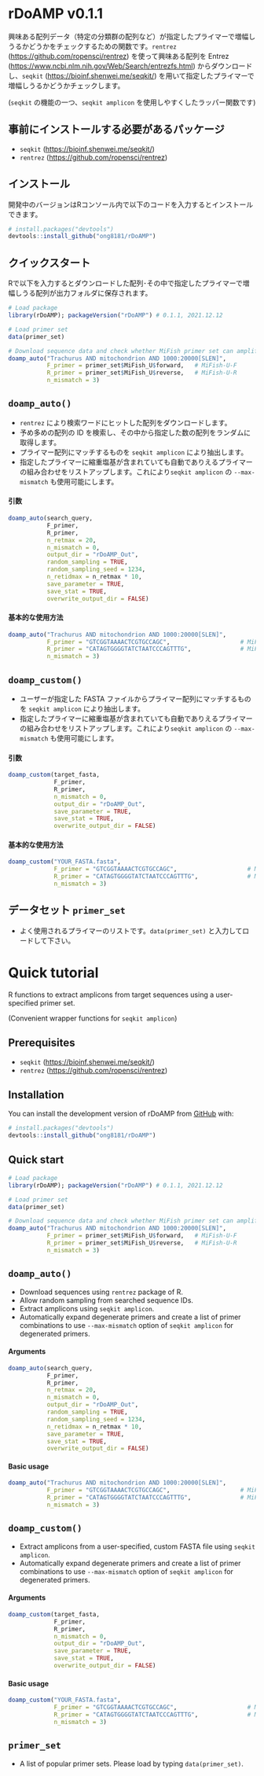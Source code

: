 
# rDoAMP v0.1.1

<!-- badges: start -->
<!-- badges: end -->

興味ある配列データ（特定の分類群の配列など）が指定したプライマーで増幅しうるかどうかをチェックするための関数です。`rentrez` (https://github.com/ropensci/rentrez) を使って興味ある配列を Entrez (https://www.ncbi.nlm.nih.gov/Web/Search/entrezfs.html) からダウンロードし、`seqkit` (https://bioinf.shenwei.me/seqkit/) を用いて指定したプライマーで増幅しうるかどうかチェックします。

(`seqkit` の機能の一つ、`seqkit amplicon` を使用しやすくしたラッパー関数です)

## 事前にインストールする必要があるパッケージ
- `seqkit` (https://bioinf.shenwei.me/seqkit/)
- `rentrez` (https://github.com/ropensci/rentrez)

## インストール

開発中のバージョンはRコンソール内で以下のコードを入力するとインストールできます。

``` r
# install.packages("devtools")
devtools::install_github("ong8181/rDoAMP")
```

## クイックスタート
Rで以下を入力するとダウンロードした配列･その中で指定したプライマーで増幅しうる配列が出力フォルダに保存されます。

```r
# Load package
library(rDoAMP); packageVersion("rDoAMP") # 0.1.1, 2021.12.12

# Load primer set
data(primer_set)

# Download sequence data and check whether MiFish primer set can amplify downloaded sequences
doamp_auto("Trachurus AND mitochondrion AND 1000:20000[SLEN]",
           F_primer = primer_set$MiFish_U$forward,   # MiFish-U-F
           R_primer = primer_set$MiFish_U$reverse,   # MiFish-U-R
           n_mismatch = 3)
```


## `doamp_auto()`
-  `rentrez` により検索ワードにヒットした配列をダウンロードします。
- 予め多めの配列の ID を検索し、その中から指定した数の配列をランダムに取得します。
- プライマー配列にマッチするものを `seqkit amplicon` により抽出します。
- 指定したプライマーに縮重塩基が含まれていても自動でありえるプライマーの組み合わせをリストアップします。これにより`seqkit amplicon` の `--max-mismatch` も使用可能にします。

#### 引数
```r
doamp_auto(search_query,
           F_primer,
           R_primer,
           n_retmax = 20,
           n_mismatch = 0,
           output_dir = "rDoAMP_Out",
           random_sampling = TRUE,
           random_sampling_seed = 1234,
           n_retidmax = n_retmax * 10,
           save_parameter = TRUE,
           save_stat = TRUE,
           overwrite_output_dir = FALSE)
```

#### 基本的な使用方法
```r
doamp_auto("Trachurus AND mitochondrion AND 1000:20000[SLEN]",
           F_primer = "GTCGGTAAAACTCGTGCCAGC",                    # MiFish-U-F
           R_primer = "CATAGTGGGGTATCTAATCCCAGTTTG",              # MiFish-U-R
           n_mismatch = 3)
```

## `doamp_custom()`
- ユーザーが指定した FASTA ファイルからプライマー配列にマッチするものを `seqkit amplicon` により抽出します。
- 指定したプライマーに縮重塩基が含まれていても自動でありえるプライマーの組み合わせをリストアップします。これにより`seqkit amplicon` の `--max-mismatch` も使用可能にします。

#### 引数
```r
doamp_custom(target_fasta,
             F_primer,
             R_primer,
             n_mismatch = 0,
             output_dir = "rDoAMP_Out",
             save_parameter = TRUE,
             save_stat = TRUE,
             overwrite_output_dir = FALSE) 
```

#### 基本的な使用方法
```r
doamp_custom("YOUR_FASTA.fasta",
             F_primer = "GTCGGTAAAACTCGTGCCAGC",                    # MiFish-U-F
             R_primer = "CATAGTGGGGTATCTAATCCCAGTTTG",              # MiFish-U-R
             n_mismatch = 3)
```

## データセット `primer_set`
- よく使用されるプライマーのリストです。`data(primer_set)` と入力してロードして下さい。


# Quick tutorial
R functions to extract amplicons from target sequences using a user-specified primer set.

(Convenient wrapper functions for `seqkit amplicon`)

## Prerequisites
- `seqkit` (https://bioinf.shenwei.me/seqkit/)
- `rentrez` (https://github.com/ropensci/rentrez)

## Installation

You can install the development version of rDoAMP from [GitHub](https://github.com/) with:

``` r
# install.packages("devtools")
devtools::install_github("ong8181/rDoAMP")
```

## Quick start
```r
# Load package
library(rDoAMP); packageVersion("rDoAMP") # 0.1.1, 2021.12.12

# Load primer set
data(primer_set)

# Download sequence data and check whether MiFish primer set can amplify downloaded sequences
doamp_auto("Trachurus AND mitochondrion AND 1000:20000[SLEN]",
           F_primer = primer_set$MiFish_U$forward,   # MiFish-U-F
           R_primer = primer_set$MiFish_U$reverse,   # MiFish-U-R
           n_mismatch = 3)
```


## `doamp_auto()`
- Download sequences using `rentrez` package of R.
- Allow random sampling from searched sequence IDs.
- Extract amplicons using `seqkit amplicon`.
- Automatically expand degenerate primers and create a list of primer combinations to use `--max-mismatch` option of `seqkit amplicon` for degenerated primers.

#### Arguments
```r
doamp_auto(search_query,
           F_primer,
           R_primer,
           n_retmax = 20,
           n_mismatch = 0,
           output_dir = "rDoAMP_Out",
           random_sampling = TRUE,
           random_sampling_seed = 1234,
           n_retidmax = n_retmax * 10,
           save_parameter = TRUE,
           save_stat = TRUE,
           overwrite_output_dir = FALSE)
```

#### Basic usage
```r
doamp_auto("Trachurus AND mitochondrion AND 1000:20000[SLEN]",
           F_primer = "GTCGGTAAAACTCGTGCCAGC",                    # MiFish-U-F
           R_primer = "CATAGTGGGGTATCTAATCCCAGTTTG",              # MiFish-U-R
           n_mismatch = 3)
```

## `doamp_custom()`
- Extract amplicons from a user-specified, custom FASTA file using `seqkit amplicon`.
- Automatically expand degenerate primers and create a list of primer combinations to use `--max-mismatch` option of `seqkit amplicon` for degenerated primers.

#### Arguments
```r
doamp_custom(target_fasta,
             F_primer,
             R_primer,
             n_mismatch = 0,
             output_dir = "rDoAMP_Out",
             save_parameter = TRUE,
             save_stat = TRUE,
             overwrite_output_dir = FALSE) 
```

#### Basic usage
```r
doamp_custom("YOUR_FASTA.fasta",
             F_primer = "GTCGGTAAAACTCGTGCCAGC",                    # MiFish-U-F
             R_primer = "CATAGTGGGGTATCTAATCCCAGTTTG",              # MiFish-U-R
             n_mismatch = 3)
```

## `primer_set`
- A list of popular primer sets. Please load by typing `data(primer_set)`.
